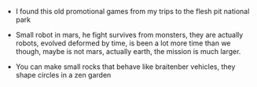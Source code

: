 - I found this old promotional games from my trips to the flesh pit national park

- Small robot in mars, he fight  survives from monsters, they are actually robots, evolved deformed by time, is been a lot more time than we though, maybe is not mars, actually earth, the mission is much larger.

- You can make small rocks that behave like braitenber vehicles, they shape circles in a zen garden